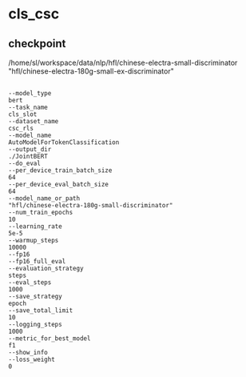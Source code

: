 # cls_csc

## checkpoint
/home/sl/workspace/data/nlp/hfl/chinese-electra-small-discriminator
"hfl/chinese-electra-180g-small-ex-discriminator"


## 

```shell
--model_type
bert
--task_name
cls_slot
--dataset_name
csc_rls
--model_name
AutoModelForTokenClassification
--output_dir
./JointBERT
--do_eval
--per_device_train_batch_size
64
--per_device_eval_batch_size
64
--model_name_or_path
"hfl/chinese-electra-180g-small-discriminator"
--num_train_epochs
10
--learning_rate
5e-5
--warmup_steps
10000
--fp16
--fp16_full_eval
--evaluation_strategy
steps
--eval_steps
1000
--save_strategy
epoch
--save_total_limit
10
--logging_steps
1000
--metric_for_best_model
f1
--show_info
--loss_weight
0
```